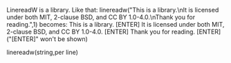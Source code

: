 LinereadW is a library.
Like that:
  linereadw("This is a library.\nIt is licensed under both MIT, 2-clause BSD, and CC BY 1.0-4.0.\nThank you for reading.",1)
becomes:
  This is a library. [ENTER]
  It is licensed under both MIT, 2-clause BSD, and CC BY 1.0-4.0. [ENTER]
  Thank you for reading. [ENTER]
("[ENTER]" won't be shown)

  linereadw(string,per line)
